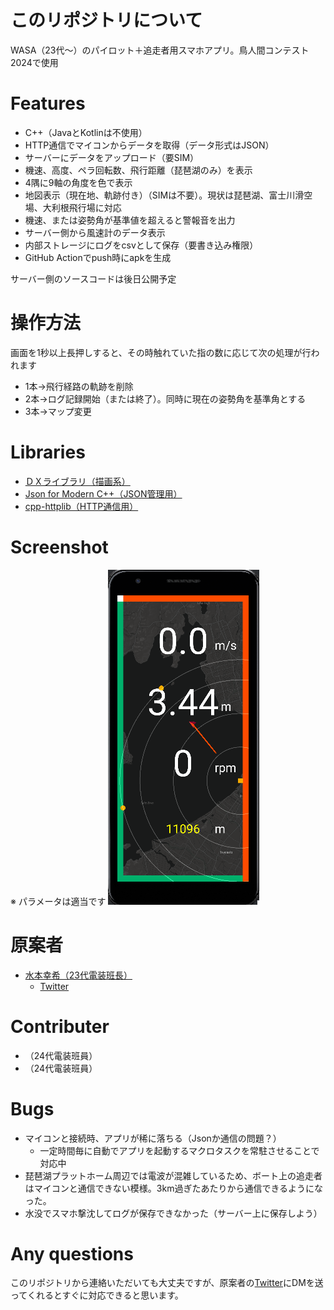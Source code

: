 # このリポジトリについて

WASA（23代～）のパイロット＋追走者用スマホアプリ。鳥人間コンテスト2024で使用

# Features
* C++（JavaとKotlinは不使用）
* HTTP通信でマイコンからデータを取得（データ形式はJSON）
* サーバーにデータをアップロード（要SIM）
* 機速、高度、ペラ回転数、飛行距離（琵琶湖のみ）を表示
* 4隅に9軸の角度を色で表示
* 地図表示（現在地、軌跡付き）（SIMは不要）。現状は琵琶湖、富士川滑空場、大利根飛行場に対応
* 機速、または姿勢角が基準値を超えると警報音を出力
* サーバー側から風速計のデータ表示
* 内部ストレージにログをcsvとして保存（要書き込み権限）
* GitHub Actionでpush時にapkを生成

サーバー側のソースコードは後日公開予定

# 操作方法
画面を1秒以上長押しすると、その時触れていた指の数に応じて次の処理が行われます
* 1本→飛行経路の軌跡を削除
* 2本→ログ記録開始（または終了）。同時に現在の姿勢角を基準角とする
* 3本→マップ変更

# Libraries
* [ＤＸライブラリ（描画系）](https://dxlib.xsrv.jp/index.html)
* [Json for Modern C++（JSON管理用）](https://github.com/nlohmann/json)
* [cpp-httplib（HTTP通信用）](https://github.com/yhirose/cpp-httplib)

# Screenshot
※ パラメータは適当です
![Screenshot](/screenshot.bmp)

# 原案者
* [水本幸希（23代電装班長）](https://github.com/21km43)
  * [Twitter](https://twitter.com/21km43)

# Contributer
* （24代電装班員）
* （24代電装班員）

# Bugs
* マイコンと接続時、アプリが稀に落ちる（Jsonか通信の問題？）
  * 一定時間毎に自動でアプリを起動するマクロタスクを常駐させることで対応中
* 琵琶湖プラットホーム周辺では電波が混雑しているため、ボート上の追走者はマイコンと通信できない模様。3km過ぎたあたりから通信できるようになった。
* 水没でスマホ撃沈してログが保存できなかった（サーバー上に保存しよう）

# Any questions
このリポジトリから連絡いただいても大丈夫ですが、原案者の[Twitter](https://twitter.com/21km43)にDMを送ってくれるとすぐに対応できると思います。
